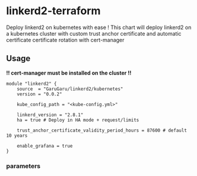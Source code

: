 # linkerd2-terraform

Deploy linkerd2 on kubernetes with ease !
This chart will deploy linkerd2 on a kubernetes cluster with custom trust anchor certificate and automatic 
certificate certificate rotation with cert-manager 

## Usage 
**!! cert-manager must be installed on the cluster !!**


```hcl
module "linkerd2" {
    source  = "GaruGaru/linkerd2/kubernetes"
    version = "0.0.2"

    kube_config_path = "<kube-config.yml>"

    linkerd_version = "2.8.1"
    ha = true # Deploy in HA mode + request/limits 
        
    trust_anchor_certificate_validity_period_hours = 87600 # default 10 years 
    
    enable_grafana = true 
}
```


### parameters 


